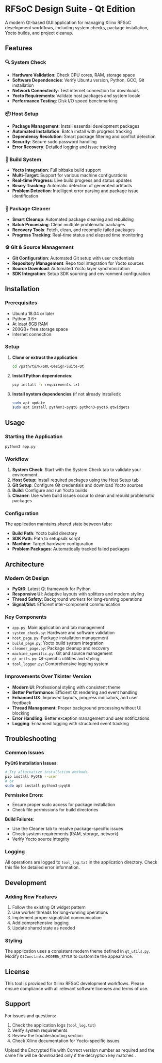# RFSoC Design Suite - Qt Edition

A modern Qt-based GUI application for managing Xilinx RFSoC development workflows, including system checks, package installation, Yocto builds, and project cleanup.

## Features

### 🔍 System Check
- **Hardware Validation**: Check CPU cores, RAM, storage space
- **Software Dependencies**: Verify Ubuntu version, Python, GCC, Git installation
- **Network Connectivity**: Test internet connection for downloads
- **Yocto Requirements**: Validate host packages and system locale
- **Performance Testing**: Disk I/O speed benchmarking

### 📦 Host Setup
- **Package Management**: Install essential development packages
- **Automated Installation**: Batch install with progress tracking
- **Dependency Resolution**: Smart package filtering and conflict detection
- **Security**: Secure sudo password handling
- **Error Recovery**: Detailed logging and issue tracking

### 🔨 Build System
- **Yocto Integration**: Full bitbake build support
- **Multi-Target**: Support for various machine configurations
- **Real-time Progress**: Live build progress and status updates
- **Binary Tracking**: Automatic detection of generated artifacts
- **Problem Detection**: Intelligent error parsing and package issue identification

### 🧹 Package Cleaner
- **Smart Cleanup**: Automated package cleaning and rebuilding
- **Batch Processing**: Clean multiple problematic packages
- **Recovery Tools**: Fetch, clean, and recompile failed packages
- **Progress Tracking**: Real-time status and elapsed time monitoring

### ⚙️ Git & Source Management
- **Git Configuration**: Automated Git setup with user credentials
- **Repository Management**: Repo tool integration for Yocto sources
- **Source Download**: Automated Yocto layer synchronization
- **SDK Integration**: Setup SDK sourcing and environment configuration

## Installation

### Prerequisites
- Ubuntu 18.04 or later
- Python 3.6+
- At least 8GB RAM
- 200GB+ free storage space
- Internet connection

### Setup
1. **Clone or extract the application**:
   ```bash
   cd /path/to/RFSOC-Design-Suite-Qt
   ```

2. **Install Python dependencies**:
   ```bash
   pip install -r requirements.txt
   ```

3. **Install system dependencies** (if not already installed):
   ```bash
   sudo apt update
   sudo apt install python3-pyqt6 python3-pyqt6.qtwidgets
   ```

## Usage

### Starting the Application
```bash
python3 app.py
```

### Workflow

1. **System Check**: Start with the System Check tab to validate your environment
2. **Host Setup**: Install required packages using the Host Setup tab
3. **Git Setup**: Configure Git credentials and download Yocto sources
4. **Build**: Configure and run Yocto builds
5. **Cleaner**: Use when build issues occur to clean and rebuild problematic packages

### Configuration

The application maintains shared state between tabs:
- **Build Path**: Yocto build directory
- **SDK Path**: Path to setupsdk script
- **Machine**: Target hardware configuration
- **Problem Packages**: Automatically tracked failed packages

## Architecture

### Modern Qt Design
- **PyQt6**: Latest Qt framework for Python
- **Responsive UI**: Adaptive layouts with splitters and modern styling
- **Thread Safety**: Background workers for long-running operations
- **Signal/Slot**: Efficient inter-component communication

### Key Components
- `app.py`: Main application and tab management
- `system_check.py`: Hardware and software validation
- `host_page.py`: Package installation management
- `build_page.py`: Yocto build system integration
- `cleaner_page.py`: Package cleanup and recovery
- `machine_specific.py`: Git and source management
- `qt_utils.py`: Qt-specific utilities and styling
- `tool_logger.py`: Comprehensive logging system

### Improvements Over Tkinter Version
- **Modern UI**: Professional styling with consistent theme
- **Better Performance**: Efficient Qt rendering and event handling
- **Enhanced UX**: Improved layouts, progress indicators, and user feedback
- **Thread Management**: Proper background processing without UI blocking
- **Error Handling**: Better exception management and user notifications
- **Logging**: Enhanced logging with structured event tracking

## Troubleshooting

### Common Issues

**PyQt6 Installation Issues**:
```bash
# Try alternative installation methods
pip install PyQt6 --user
# or
sudo apt install python3-pyqt6
```

**Permission Errors**:
- Ensure proper sudo access for package installation
- Check file permissions for build directories

**Build Failures**:
- Use the Cleaner tab to resolve package-specific issues
- Check system requirements (RAM, storage, network)
- Verify Yocto source integrity

### Logging
All operations are logged to `tool_log.txt` in the application directory. Check this file for detailed error information.

## Development

### Adding New Features
1. Follow the existing Qt widget pattern
2. Use worker threads for long-running operations
3. Implement proper signal/slot communication
4. Add comprehensive logging
5. Update shared state as needed

### Styling
The application uses a consistent modern theme defined in `qt_utils.py`. Modify `QtConstants.MODERN_STYLE` to customize the appearance.

## License

This tool is provided for Xilinx RFSoC development workflows. Please ensure compliance with all relevant software licenses and terms of use.

## Support

For issues and questions:
1. Check the application logs (`tool_log.txt`)
2. Verify system requirements
3. Review the troubleshooting section
4. Check Xilinx documentation for Yocto-specific issues





Upload the Encrypted file with Correct version number as required and the same file will be downloaded only if the decryption key matches .
